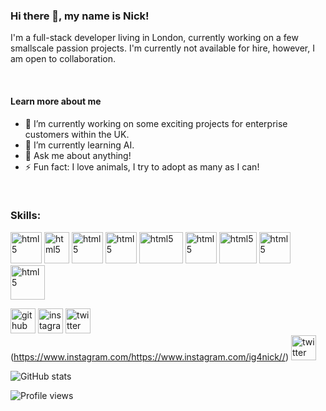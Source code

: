 ### Hi there 👋, my name is Nick!
I'm a full-stack developer living in London, currently working on a few smallscale passion projects. I'm currently not available for hire, however, I am open to collaboration. 

<br/>

#### Learn more about me
- 🔭 I’m currently working on some exciting projects for enterprise customers within the UK. 
- 🌱 I’m currently learning AI. 
- 💬 Ask me about anything!  
- ⚡ Fun fact: I love animals, I try to adopt as many as I can!

<br/>

### Skills: 

[<img style="object-fit:cover;" src="https://upload.wikimedia.org/wikipedia/commons/thumb/6/61/HTML5_logo_and_wordmark.svg/512px-HTML5_logo_and_wordmark.svg.png" width="50px" height="50px" alt="html5" />](https://github.com/GhostCrawl3r)
[<img style="object-fit:cover;" src="https://upload.wikimedia.org/wikipedia/commons/thumb/d/d5/CSS3_logo_and_wordmark.svg/1200px-CSS3_logo_and_wordmark.svg.png" width="40px" height="50px" alt="html5" />](https://github.com/GhostCrawl3r)
[<img style="object-fit:cover;" src="https://cdn.iconscout.com/icon/free/png-256/javascript-2752148-2284965.png" width="50px" height="50px" alt="html5" />](https://github.com/GhostCrawl3r)
[<img style="object-fit:cover;" src="https://upload.wikimedia.org/wikipedia/commons/thumb/4/4c/Typescript_logo_2020.svg/1200px-Typescript_logo_2020.svg.png" width="50px" height="50px" alt="html5" />](https://github.com/GhostCrawl3r)
[<img style="object-fit:cover;" src="https://upload.wikimedia.org/wikipedia/commons/thumb/a/a7/React-icon.svg/320px-React-icon.svg.png" width="70px" height="50px" alt="html5" />](https://github.com/GhostCrawl3r)
[<img  style="object-fit:cover;" src="https://upload.wikimedia.org/wikipedia/commons/thumb/1/17/GraphQL_Logo.svg/2048px-GraphQL_Logo.svg.png" width="50px" height="50px" alt="html5" />](https://github.com/GhostCrawl3r)
[<img style="object-fit:cover;" src="https://1000logos.net/wp-content/uploads/2020/08/MongoDB-Emblem.jpg" width="60px" height="50px" alt="html5" />](https://github.com/GhostCrawl3r)
[<img style="object-fit:cover;" src="https://iconape.com/wp-content/files/qa/371510/svg/371510.svg" width="50px" height="50px" alt="html5" />](https://github.com/GhostCrawl3r)
[<img style="object-fit:cover;" src="https://ih1.redbubble.net/image.404020083.1876/pp,504x498-pad,600x600,f8f8f8.u7.jpg" width="55px" height="55px" alt="html5" />](https://github.com/GhostCrawl3r)



[<img src='https://cdn.jsdelivr.net/npm/simple-icons@3.0.1/icons/github.svg' alt='github' height='40'>](https://github.com/GhostCrawl3r)  [<img src='https://cdn.jsdelivr.net/npm/simple-icons@3.0.1/icons/instagram.svg' alt='instagram' height='40'>](https://www.instagram.com/https://www.instagram.com/ig4nick//)  [<img src='https://cdn.jsdelivr.net/npm/simple-icons@3.0.1/icons/twitter.svg' alt='twitter' height='40'>](https://twitter.com/https://twitter.com/The_NickMorgan)  
(https://www.instagram.com/https://www.instagram.com/ig4nick//)  [<img src='https://cdn.jsdelivr.net/npm/simple-icons@3.0.1/icons/twitter.svg' alt='twitter' height='40'>](https://twitter.com/https://twitter.com/The_NickMorgan)  


![GitHub stats](https://github-readme-stats.vercel.app/api?username=GhostCrawl3r&show_icons=true)  

![Profile views](https://gpvc.arturio.dev/GhostCrawl3r)  
